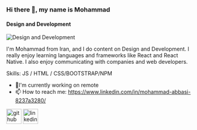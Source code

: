 ### Hi there 👋, my name is Mohammad
#### Design and Development
![Design and Development](https://media.licdn.com/dms/image/D4E16AQGIqDtMjDKPwg/profile-displaybackgroundimage-shrink_350_1400/0/1687635465629?e=1699488000&v=beta&t=8e5MWUel7roIcJDW8k34uqJsLmQCXRdmbf3wzXrpE94)

I'm Mohammad from Iran, and I do content on Design and Development. I really enjoy learning languages and frameworks like React and React Native. I also enjoy communicating with companies and web developers.

Skills:   JS / HTML / CSS/BOOTSTRAP/NPM

- 🔭I'm currently working on remote 
- 📫 How to reach me: https://www.linkedin.com/in/mohammad-abbasi-8237a3280/ 


[<img src='https://cdn.jsdelivr.net/npm/simple-icons@3.0.1/icons/github.svg' alt='github' height='40'>](https://github.com/ )  [<img src='https://cdn.jsdelivr.net/npm/simple-icons@3.0.1/icons/linkedin.svg' alt='linkedin' height='40'>](https://www.linkedin.com/in/mohammad-abbasi-8237a3280/ )  

